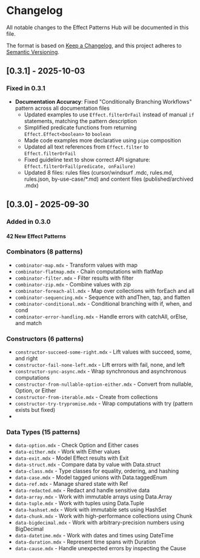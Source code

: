 <!-- Full changelog moved here -->

# Changelog

All notable changes to the Effect Patterns Hub will be documented in this file.

The format is based on [Keep a Changelog](https://keepachangelog.com/en/1.0.0/),
and this project adheres to [Semantic Versioning](https://semver.org/spec/v2.0.0.html).

## [0.3.1] - 2025-10-03

### Fixed in 0.3.1

- **Documentation Accuracy**: Fixed "Conditionally Branching Workflows" pattern across all documentation files
  - Updated examples to use `Effect.filterOrFail` instead of manual `if` statements, matching the pattern description
  - Simplified predicate functions from returning `Effect.Effect<boolean>` to `boolean`
  - Made code examples more declarative using `pipe` composition
  - Updated all text references from `Effect.filter` to `Effect.filterOrFail`
  - Fixed guideline text to show correct API signature: `Effect.filterOrFail(predicate, onFailure)`
  - Updated 8 files: rules files (cursor/windsurf .mdc, rules.md, rules.json, by-use-case/*.md) and content files (published/archived .mdx)

## [0.3.0] - 2025-09-30

### Added in 0.3.0

#### 42 New Effect Patterns

### Combinators (8 patterns)

- `combinator-map.mdx` - Transform values with map
- `combinator-flatmap.mdx` - Chain computations with flatMap
- `combinator-filter.mdx` - Filter results with filter
- `combinator-zip.mdx` - Combine values with zip
- `combinator-foreach-all.mdx` - Map over collections with forEach and all
- `combinator-sequencing.mdx` - Sequence with andThen, tap, and flatten
- `combinator-conditional.mdx` - Conditional branching with if, when, and cond
- `combinator-error-handling.mdx` - Handle errors with catchAll, orElse, and match

### Constructors (6 patterns)

- `constructor-succeed-some-right.mdx` - Lift values with succeed, some, and right
- `constructor-fail-none-left.mdx` - Lift errors with fail, none, and left
- `constructor-sync-async.mdx` - Wrap synchronous and asynchronous computations
- `constructor-from-nullable-option-either.mdx` - Convert from nullable, Option, or Either
- `constructor-from-iterable.mdx` - Create from collections
- `constructor-try-trypromise.mdx` - Wrap computations with try (pattern exists but fixed)
-

### Data Types (15 patterns)

- `data-option.mdx` - Check Option and Either cases
- `data-either.mdx` - Work with Either values
- `data-exit.mdx` - Model Effect results with Exit
- `data-struct.mdx` - Compare data by value with Data.struct
- `data-class.mdx` - Type classes for equality, ordering, and hashing
- `data-case.mdx` - Model tagged unions with Data.taggedEnum
- `data-ref.mdx` - Manage shared state with Ref
- `data-redacted.mdx` - Redact and handle sensitive data
- `data-array.mdx` - Work with immutable arrays using Data.Array
- `data-tuple.mdx` - Work with tuples using Data.Tuple
- `data-hashset.mdx` - Work with immutable sets using HashSet
- `data-chunk.mdx` - Work with high-performance collections using Chunk
- `data-bigdecimal.mdx` - Work with arbitrary-precision numbers using BigDecimal
- `data-datetime.mdx` - Work with dates and times using DateTime
- `data-duration.mdx` - Represent time spans with Duration
- `data-cause.mdx` - Handle unexpected errors by inspecting the Cause
